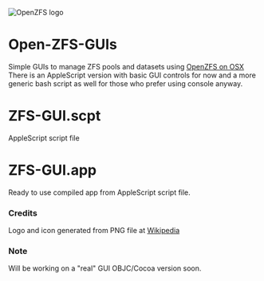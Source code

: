 ![OpenZFS logo](https://upload.wikimedia.org/wikipedia/commons/7/7f/Openzfs.svg)

# Open-ZFS-GUIs
Simple GUIs to manage ZFS pools and datasets using [OpenZFS on OSX](https://openzfsonosx.org)
There is an AppleScript version with basic GUI controls for now and a more generic bash script as well for those who prefer using console anyway.

# ZFS-GUI.scpt
AppleScript script file

# ZFS-GUI.app
Ready to use compiled app from AppleScript script file.

### Credits
Logo and icon generated from PNG file at [Wikipedia](https://upload.wikimedia.org/wikipedia/commons/7/7f/Openzfs.svg)

### Note
Will be working on a "real" GUI OBJC/Cocoa version soon.
